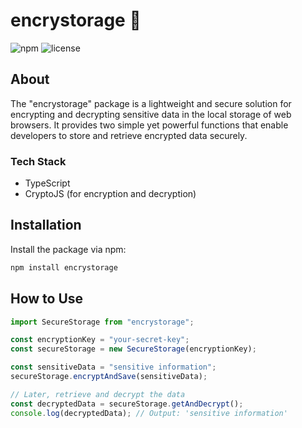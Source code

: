 # encrystorage 🔗

![npm](https://img.shields.io/npm/v/encrystorage?color=blue)
![license](https://img.shields.io/npm/l/encrystorage)

## About

The "encrystorage" package is a lightweight and secure solution for encrypting and decrypting sensitive data in the local storage of web browsers. It provides two simple yet powerful functions that enable developers to store and retrieve encrypted data securely.

### Tech Stack

- TypeScript
- CryptoJS (for encryption and decryption)

## Installation

Install the package via npm:

```bash
npm install encrystorage
```

## How to Use

```javascript
import SecureStorage from "encrystorage";

const encryptionKey = "your-secret-key";
const secureStorage = new SecureStorage(encryptionKey);

const sensitiveData = "sensitive information";
secureStorage.encryptAndSave(sensitiveData);

// Later, retrieve and decrypt the data
const decryptedData = secureStorage.getAndDecrypt();
console.log(decryptedData); // Output: 'sensitive information'
```

